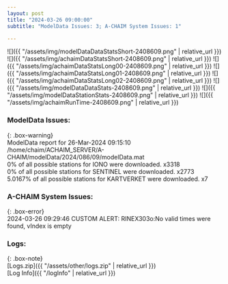 ```yaml
---
layout: post
title: "2024-03-26 09:00:00"
subtitle: "ModelData Issues: 3; A-CHAIM System Issues: 1"

---
```


![]({{ "/assets/img/modelDataDataStatsShort-2408609.png" | relative_url }})
![]({{ "/assets/img/achaimDataStatsShort-2408609.png" | relative_url }})
![]({{ "/assets/img/achaimDataStatsLong00-2408609.png" | relative_url }})
![]({{ "/assets/img/achaimDataStatsLong01-2408609.png" | relative_url }})
![]({{ "/assets/img/achaimDataStatsLong02-2408609.png" | relative_url }})
![]({{ "/assets/img/modelDataDataStats-2408609.png" | relative_url }})
![]({{ "/assets/img/modelDataStationStats-2408609.png" | relative_url }})
![]({{ "/assets/img/achaimRunTime-2408609.png" | relative_url }})


### ModelData Issues:  
  
{: .box-warning}  
 ModelData report for 26-Mar-2024 09:15:10   
 /home/chaim/ACHAIM_SERVER/A-CHAIM/modelData/2024/086/09/modelData.mat   
 0% of all possible stations for IONO were downloaded. x3318   
 0% of all possible stations for SENTINEL were downloaded. x2773   
 5.0167% of all possible stations for KARTVERKET were downloaded. x7   
  
### A-CHAIM System Issues:  
  
{: .box-error}  
2024-03-26 09:29:46 CUSTOM ALERT: RINEX303o:No valid times were found, vIndex is empty  

### Logs:  
  
{: .box-note}  
[Logs.zip]({{ "/assets/other/logs.zip" | relative_url }})  
[Log Info]({{ "/logInfo" | relative_url }})  
